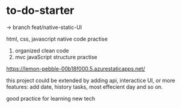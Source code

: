 # to-do-starter
-> branch feat/native-static-UI

html, css, javascript native code practise

1. organized clean code
2. mvc javaScript structure practise

https://lemon-pebble-00b18f000.5.azurestaticapps.net/

this project could be extended by adding api, interactice UI, 
or more features: add date, history tasks, most effecient day and so on.

good practice for learning new tech
